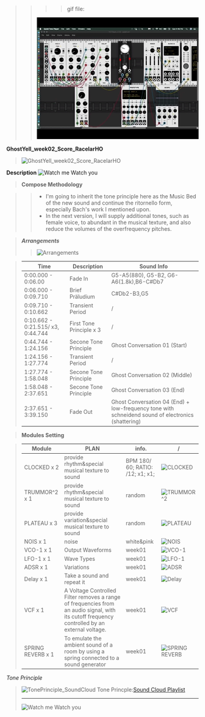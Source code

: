 
>> >> gif file:  
>> 
>> ![last Patch](extensions/recording4-005.gif "Last Patch")

**GhostYell_week02_Score_RacelarHO**

>![GhostYell_week02_Score_RacelarHO](https://66.media.tumblr.com/86b6431749e061aaf40b828f01a79b72/ef159a1cc3104246-c9/s1280x1920/44cd821e6e857f1f44499c4d928216df18d33db7.png)

**Description**
![Watch me Watch you](https://66.media.tumblr.com/c2d6632533fbcee3edd2e4ca3fdf4836/tumblr_oocspmTpq81u213fro1_500.gif)

>**Compose Methodology**

>>* I'm going to inherit the tone principle here as the Music Bed of the new sound and continue the ritornello form, especially Bach's work I mentioned upon.
>>* In the next version, I will supply additional tones, such as female voice, to abundant in the musical texture, and also reduce the volumes of the overfrequency pitches. 


>***Arrangements***
>>![Arrangements](https://66.media.tumblr.com/6fc916fa1448f87017679d0e701c0245/f798edb7e8d612af-6c/s1280x1920/5d4e53fb4abcbd09936081f5c8bde998d82775dd.png)

>Time | Description | Sound Info | 
>------------- | ------------- | ------------- 
>0:00.000 - 0:06.00 | Fade In | G5-A5(880), G5-B2, G6-A6(1.8k),B6-C#Db7 
>0:06.000 - 0:09.710 | Brief Präludium | C#Db2-B3,G5
>0:09.710 - 0:10.662 | Transient Period | /
>0:10.662 - 0:21.515/ x3, 0:44.744 | First Tone Principle x 3 | /
>0:44.744 - 1:24.156 | Secone Tone Principle | Ghost Conversation 01 (Start)
>1:24.156 - 1:27.774 | Transient Period | /
>1:27.774 - 1:58.048 | Secone Tone Principle | Ghost Conversation 02 (Middle)
>1:58.048 - 2:37.651 | Secone Tone Principle | Ghost Conversation 03 (End)
>2:37.651 - 3:39.150 | Fade Out | Ghost Conversation 04 (End) + low-frequency tone with schneidend sound of electronics (shattering)

>**Modules Setting**

> Module | PLAN | info. | /
> ------------- | ------------- | ------------- | -------------
> CLOCKED x 2 | provide rhythm&special musical texture to sound | BPM 180/ 60; RATIO: /12; x1; x1; | ![CLOCKED](https://66.media.tumblr.com/5c821d486335222e31d9f25b40322e4d/277efcdc2258289c-66/s250x400/1febb59db0f30401cd62213ce7554467de44a58d.png)
> TRUMMOR^2 x 1 | provide rhythm&special musical texture to sound | random | ![TRUMMOR^2](https://66.media.tumblr.com/d95f771abd0112e9f918788f57ee7a56/6619620a72e611e2-72/s1280x1920/905b082367236e902ad84f49d6a47d4887fa6560.png)
> PLATEAU x 3 | provide variation&special musical texture to sound | random | ![PLATEAU](https://66.media.tumblr.com/e4cd4815088f26984cdb705528b0c488/277efcdc2258289c-d7/s250x400/343139c84d67573b85eee17f30efe880efce37be.png)
>  NOIS x 1 | noise | white&pink | ![NOIS](https://66.media.tumblr.com/32cbee2730d6853f475260a08b4da26a/277efcdc2258289c-69/s640x960/ed44a4392a788ecf56fa984baea050c8c31e817d.png)
> VCO-1 x 1 | Output Waveforms | week01 | ![VCO-1](https://66.media.tumblr.com/4f62979f909731c6dc07d9f73ba00bd3/277efcdc2258289c-f9/s400x600/ec87f604387dd7b6f9fc92c1e555c7b01a30a3d2.png)
> LFO-1 x 1 | Wave Types | week01 | ![LFO-1](https://66.media.tumblr.com/74f24b32248e170aad0a1fb736e287de/277efcdc2258289c-d9/s640x960/269c4a66f45c463861148605fd25c132c51584d1.png)
> ADSR x 1 | Variations | week01 | ![ADSR](https://66.media.tumblr.com/f5bd318ba64ffbaf232bc83bfc01d06c/277efcdc2258289c-1b/s640x960/7ef4483b607e7869d2fb7f8935765ec03ecca1ba.png)
> Delay x 1 | Take a sound and repeat it | week01 | ![Delay](https://66.media.tumblr.com/182cf187ff0f8e24f43d25ec1fee3a5a/277efcdc2258289c-eb/s640x960/b9abc9a2e74cea5de860064e87defbe9aaad9088.png)
> VCF x 1 | A Voltage Controlled Filter removes a range of frequencies from an audio signal, with its cutoff frequency controlled by an external voltage. | week01 | ![VCF](https://66.media.tumblr.com/5e88b93c313ce6ece673109abdcd325c/277efcdc2258289c-b1/s640x960/5ee8166e956b8fa967a7842181bec1358f03bf80.png)
> SPRING REVERB x 1 | To emulate the ambient sound of a room by using a spring connected to a sound generator | week01 | ![SPRING REVERB](https://66.media.tumblr.com/029f54468c8e488c293bdf3ad5979db7/277efcdc2258289c-42/s640x960/a3475706ce86254ff01a1ca3b4833b89ef8087db.png)


*Tone Principle* 
>![TonePrinciple_SoundCloud](https://66.media.tumblr.com/d4eb97ce8a20494e2ed631bd2d4efcb4/f6598e86ee9a4529-4b/s1280x1920/8268917b2f4c35f4488ed46aa70d1736a5249180.png)
> Tone Princple:[Sound Cloud Playlist](https://soundcloud.com/racelar-ho/the-sound-of-air-mirrorgarden)
> 
> ---
> ![Watch me Watch you](https://66.media.tumblr.com/c2d6632533fbcee3edd2e4ca3fdf4836/tumblr_oocspmTpq81u213fro1_500.gif)
